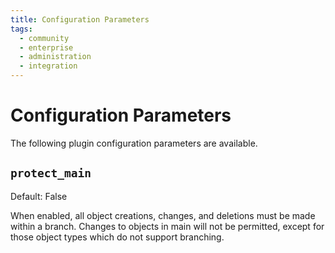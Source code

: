 ```yaml
---
title: Configuration Parameters
tags:
  - community
  - enterprise
  - administration
  - integration
---
```


# Configuration Parameters

The following plugin configuration parameters are available.

## `protect_main`

Default: False

When enabled, all object creations, changes, and deletions must be made within a branch. Changes to objects in main will not be permitted, except for those object types which do not support branching.

